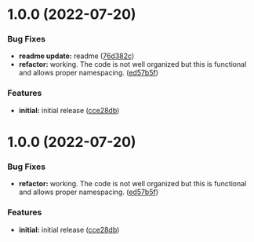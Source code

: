 # 1.0.0 (2022-07-20)


### Bug Fixes

* **readme update:** readme ([76d382c](https://github.com/stratiformdigital/sechub-github-sync/commit/76d382c35049980b2b06863e4256a4b8c3f799cd))
* **refactor:** working.  The code is not well organized but this is functional and allows proper namespacing. ([ed57b5f](https://github.com/stratiformdigital/sechub-github-sync/commit/ed57b5f21f757861bba40e93e70d53acd99e1f92))


### Features

* **initial:** initial release ([cce28db](https://github.com/stratiformdigital/sechub-github-sync/commit/cce28dbd14e6f394dc9e534e481cd01a21ce18a1))

# 1.0.0 (2022-07-20)


### Bug Fixes

* **refactor:** working.  The code is not well organized but this is functional and allows proper namespacing. ([ed57b5f](https://github.com/stratiformdigital/sechub-github-sync/commit/ed57b5f21f757861bba40e93e70d53acd99e1f92))


### Features

* **initial:** initial release ([cce28db](https://github.com/stratiformdigital/sechub-github-sync/commit/cce28dbd14e6f394dc9e534e481cd01a21ce18a1))
